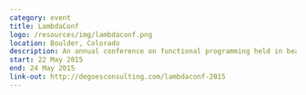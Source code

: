 ```yaml
---
category: event
title: LambdaConf
logo: /resources/img/lambdaconf.png
location: Boulder, Colorado
description: An annual conference on functional programming held in beautiful Boulder, Colorado.
start: 22 May 2015
end: 24 May 2015
link-out: http://degoesconsulting.com/lambdaconf-2015
---
```

